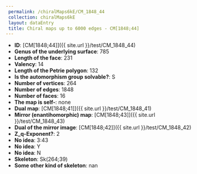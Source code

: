 ```yaml
--- 
 permalink: /chiralMaps6kE/CM_1848_44 
 collection: chiralMaps6kE
 layout: dataEntry
 title: Chiral maps up to 6000 edges - CM[1848;44]
---
```


- **ID**: [CM[1848;44]]({{ site.url }}/test/CM_1848_44)
- **Genus of the underlying surface**: 785
- **Length of the face**: 231
- **Valency**: 14
- **Length of the Petrie polygon**: 132
- **Is the automorphism group solvable?**: S
- **Number of vertices**: 264
- **Number of edges**: 1848
- **Number of faces**: 16
- **The map is self-**: none
- **Dual map**: [CM[1848;41]]({{ site.url }}/test/CM_1848_41)
- **Mirror (enantihomorphic) map**: [CM[1848;43]]({{ site.url }}/test/CM_1848_43)
- **Dual of the mirror image**: [CM[1848;42]]({{ site.url }}/test/CM_1848_42)
- **Z_q-Exponent?**: 2
- **No idea**:  3:43
- **No idea**: Y
- **No idea**: N
- **Skeleton**: Sk(264;39)
- **Some other kind of skeleton**: nan
